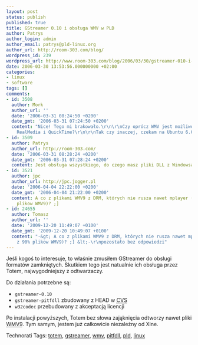 ```yaml
---
layout: post
status: publish
published: true
title: GStreamer 0.10 i obsługa WMV w PLD
author: Patrys
author_login: admin
author_email: patrys@pld-linux.org
author_url: http://room-303.com/blog/
wordpress_id: 239
wordpress_url: http://www.room-303.com/blog/2006/03/30/gstreamer-010-i-obsluga-wmv-w-pld/
date: 2006-03-30 13:53:56.000000000 +02:00
categories:
- linux
- software
tags: []
comments:
- id: 3508
  author: Mork
  author_url: ''
  date: '2006-03-31 08:24:50 +0200'
  date_gmt: '2006-03-31 07:24:50 +0200'
  content: "Nice! Tego mi brakowało.\r\n\r\nCzy oprócz WMV jest możliwość obsługi
    RealMedia i QuickTime?\r\n\r\nTak czy inaczej, czekam na Ubuntu 6.06..."
- id: 3509
  author: Patrys
  author_url: http://room-303.com/
  date: '2006-03-31 08:28:24 +0200'
  date_gmt: '2006-03-31 07:28:24 +0200'
  content: Jest obsługa wszystkiego, do czego masz pliki DLL z Windowsa.
- id: 3521
  author: jpc
  author_url: http://jpc.jogger.pl
  date: '2006-04-04 22:22:00 +0200'
  date_gmt: '2006-04-04 21:22:00 +0200'
  content: A co z plikami WMV9 z DRM, których nie rusza nawet mplayer (czyli z 90%
    plikow WMV9)? ;]
- id: 24655
  author: Tomasz
  author_url: ''
  date: '2009-12-20 11:49:07 +0100'
  date_gmt: '2009-12-20 10:49:07 +0100'
  content: "-&gt; A co z plikami WMV9 z DRM, których nie rusza nawet mplayer (czyli
    z 90% plikow WMV9)? ;] &lt;-\r\npozostało bez odpowiedzi"
---
```

<p>Jeśli kogoś to interesuje, to właśnie zmusiłem GStreamer do obsługi formatów zamkniętych. Skutkiem tego jest natualnie ich obsługa przez Totem, najwygodniejszy z odtwarzaczy.</p>

<p>Do działania potrzebne są:</p>

<ul>
<li><code>gstreamer-0.10</code></li>
<li><code>gstreamer-pitfdll</code> zbudowany z HEAD w <abbr title="Concurrent Versioning System">CVS</abbr></li>
<li><code>w32codec</code> przebudowany z akceptacją licencji</li>
</ul>

<p>Po instalacji powyższych, Totem bez słowa zająknięcia odtworzy nawet pliki <abbr title="Windows Media Video 9">WMV9</abbr>. Tym samym, jestem już całkowicie niezależny od Xine.</p>

Technorati Tags: <a href="http://technorati.com/tag/totem" rel="tag">totem</a>, <a href="http://technorati.com/tag/gstreamer" rel="tag">gstreamer</a>, <a href="http://technorati.com/tag/wmv" rel="tag">wmv</a>, <a href="http://technorati.com/tag/pitfdll" rel="tag">pitfdll</a>, <a href="http://technorati.com/tag/pld" rel="tag">pld</a>, <a href="http://technorati.com/tag/linux" rel="tag">linux</a>
